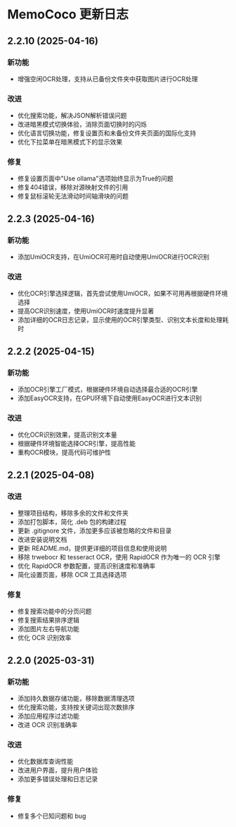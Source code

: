 # MemoCoco 更新日志

## 2.2.10 (2025-04-16)

### 新功能
- 增强空闲OCR处理，支持从已备份文件夹中获取图片进行OCR处理

### 改进
- 优化搜索功能，解决JSON解析错误问题
- 改进暗黑模式切换体验，消除页面切换时的闪烁
- 优化语言切换功能，修复设置页和未备份文件夹页面的国际化支持
- 优化下拉菜单在暗黑模式下的显示效果

### 修复
- 修复设置页面中"Use ollama"选项始终显示为True的问题
- 修复404错误，移除对源映射文件的引用
- 修复鼠标滚轮无法滑动时间轴滑块的问题

## 2.2.3 (2025-04-16)

### 新功能
- 添加UmiOCR支持，在UmiOCR可用时自动使用UmiOCR进行OCR识别

### 改进
- 优化OCR引擎选择逻辑，首先尝试使用UmiOCR，如果不可用再根据硬件环境选择
- 提高OCR识别速度，使用UmiOCR时速度提升显著
- 添加详细的OCR日志记录，显示使用的OCR引擎类型、识别文本长度和处理耗时

## 2.2.2 (2025-04-15)

### 新功能
- 添加OCR引擎工厂模式，根据硬件环境自动选择最合适的OCR引擎
- 添加EasyOCR支持，在GPU环境下自动使用EasyOCR进行文本识别

### 改进
- 优化OCR识别效果，提高识别文本量
- 根据硬件环境智能选择OCR引擎，提高性能
- 重构OCR模块，提高代码可维护性

## 2.2.1 (2025-04-08)

### 改进
- 整理项目结构，移除多余的文件和文件夹
- 添加打包脚本，简化 .deb 包的构建过程
- 更新 .gitignore 文件，添加更多应该被忽略的文件和目录
- 改进安装说明文档
- 更新 README.md，提供更详细的项目信息和使用说明
- 移除 trwebocr 和 tesseract OCR，使用 RapidOCR 作为唯一的 OCR 引擎
- 优化 RapidOCR 参数配置，提高识别速度和准确率
- 简化设置页面，移除 OCR 工具选择选项

### 修复
- 修复搜索功能中的分页问题
- 修复搜索结果排序逻辑
- 添加图片左右导航功能
- 优化 OCR 识别效率

## 2.2.0 (2025-03-31)

### 新功能
- 添加持久数据存储功能，移除数据清理选项
- 优化搜索功能，支持按关键词出现次数排序
- 添加应用程序过滤功能
- 改进 OCR 识别准确率

### 改进
- 优化数据库查询性能
- 改进用户界面，提升用户体验
- 添加更多错误处理和日志记录

### 修复
- 修复多个已知问题和 bug
